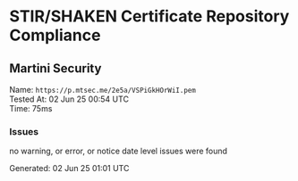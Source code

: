 # STIR/SHAKEN Certificate Repository Compliance

## Martini Security

Name: `https://p.mtsec.me/2e5a/VSPiGkHOrWiI.pem`\
Tested At: 02 Jun 25 00:54 UTC\
Time: 75ms

### Issues

no warning, or error, or notice date level issues were found

Generated: 02 Jun 25 01:01 UTC